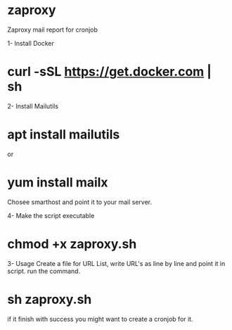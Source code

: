 # zaproxy 
Zaproxy mail report for cronjob

1- Install Docker

# curl -sSL https://get.docker.com | sh

2- Install Mailutils

# apt install mailutils
or
# yum install mailx

Chosee smarthost and point it to your mail server.

4- Make the script executable

# chmod +x zaproxy.sh

3- Usage
  Create a file for URL List, write URL's as line by line and point it in script.
  run the command.
# sh zaproxy.sh 

if it finish with success you might want to create a cronjob for it.
